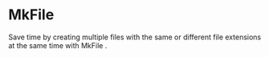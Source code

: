 # MkFile
Save time by creating multiple files with the same or different file extensions at the same time with MkFile .
